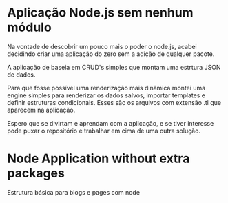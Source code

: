 # Aplicação Node.js sem nenhum módulo

Na vontade de descobrir um pouco mais o poder o node.js, acabei decidindo criar uma aplicação do zero sem a adição de qualquer pacote.

A aplicação de baseia em CRUD's simples que montam uma estrtura JSON de dados.

Para que fosse possível uma renderização mais dinâmica montei uma engine simples para renderizar os dados salvos, importar templates e definir estruturas condicionais. Esses são os arquivos com extensão .tl que aparecem na aplicação.

Espero que se divirtam e aprendam com a aplicação, e se tiver interesse pode puxar o repositório e trabalhar em cima de uma outra solução.

# Node Application without extra packages

Estrutura básica para blogs e pages com node
